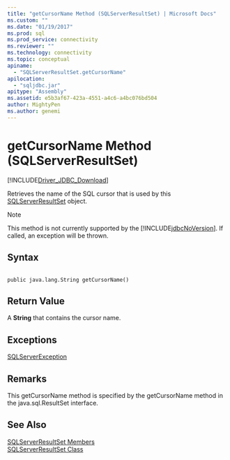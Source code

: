 ```yaml
---
title: "getCursorName Method (SQLServerResultSet) | Microsoft Docs"
ms.custom: ""
ms.date: "01/19/2017"
ms.prod: sql
ms.prod_service: connectivity
ms.reviewer: ""
ms.technology: connectivity
ms.topic: conceptual
apiname: 
  - "SQLServerResultSet.getCursorName"
apilocation: 
  - "sqljdbc.jar"
apitype: "Assembly"
ms.assetid: e5b3af67-423a-4551-a4c6-a4bc076bd504
author: MightyPen
ms.author: genemi
---
```

# getCursorName Method (SQLServerResultSet)
[!INCLUDE[Driver_JDBC_Download](../../../includes/driver_jdbc_download.md)]

  Retrieves the name of the SQL cursor that is used by this [SQLServerResultSet](../../../connect/jdbc/reference/sqlserverresultset-class.md) object.  
  
> [!NOTE]  
>  This method is not currently supported by the [!INCLUDE[jdbcNoVersion](../../../includes/jdbcnoversion_md.md)]. If called, an exception will be thrown.  
  
## Syntax  
  
```  
  
public java.lang.String getCursorName()  
```  
  
## Return Value  
 A **String** that contains the cursor name.  
  
## Exceptions  
 [SQLServerException](../../../connect/jdbc/reference/sqlserverexception-class.md)  
  
## Remarks  
 This getCursorName method is specified by the getCursorName method in the java.sql.ResultSet interface.  
  
## See Also  
 [SQLServerResultSet Members](../../../connect/jdbc/reference/sqlserverresultset-members.md)   
 [SQLServerResultSet Class](../../../connect/jdbc/reference/sqlserverresultset-class.md)  
  
  
